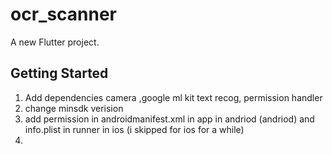 # ocr_scanner

A new Flutter project.

## Getting Started

1. Add dependencies camera ,google ml kit text recog, permission handler
2. change minsdk verision
3. add permission in androidmanifest.xml in app in andriod  (andriod) and info.plist in     runner in ios (i skipped for ios for a while)
4. 


